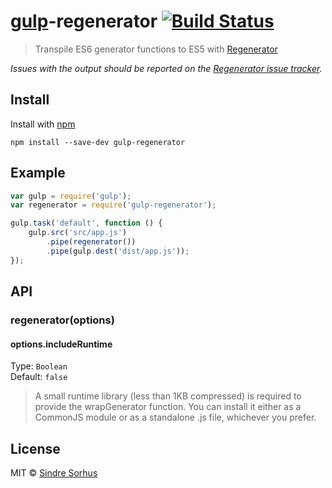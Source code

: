 # [gulp](https://github.com/wearefractal/gulp)-regenerator [![Build Status](https://secure.travis-ci.org/sindresorhus/gulp-regenerator.png?branch=master)](http://travis-ci.org/sindresorhus/gulp-regenerator)

> Transpile ES6 generator functions to ES5 with [Regenerator](http://facebook.github.io/regenerator/)

*Issues with the output should be reported on the [Regenerator issue tracker](https://github.com/facebook/regenerator/issues).*


## Install

Install with [npm](https://npmjs.org/package/gulp-regenerator)

```
npm install --save-dev gulp-regenerator
```


## Example

```js
var gulp = require('gulp');
var regenerator = require('gulp-regenerator');

gulp.task('default', function () {
	gulp.src('src/app.js')
		.pipe(regenerator())
		.pipe(gulp.dest('dist/app.js'));
});
```


## API

### regenerator(options)

#### options.includeRuntime

Type: `Boolean`  
Default: `false`

> A small runtime library (less than 1KB compressed) is required to provide the wrapGenerator function. You can install it either as a CommonJS module or as a standalone .js file, whichever you prefer.


## License

MIT © [Sindre Sorhus](http://sindresorhus.com)
